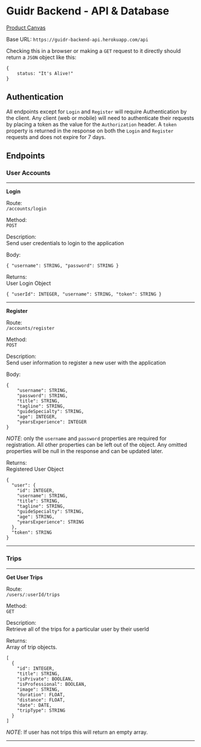 # Guidr Backend - API & Database

[Product Canvas](https://docs.google.com/document/d/1ns6BMdMOIOjfxtsIzGvBAaxU45Qd_V9YpT-w1JoLRIc/edit?usp=sharing)

Base URL: `https://guidr-backend-api.herokuapp.com/api`

Checking this in a browser or making a `GET` request to it directly should return a `JSON` object like this:  
```
{
    status: "It's Alive!"
}
```

## Authentication  

All endpoints except for `Login` and `Register` will require Authentication by the client. Any client (web or mobile) will need to authenticate their requests by placing a token as the value for the `Authorization` header.
A `token` property is returned in the response on both the `Login` and `Register` requests and does not expire for 7 days.

## Endpoints

### User Accounts  
****
**Login**

Route:  
`/accounts/login`  

Method:  
`POST`  

Description:  
Send user credentials to login to the application  

Body:  
```
{ "username": STRING, "password": STRING }
```  

Returns:  
User Login Object
```
{ "userId": INTEGER, "username": STRING, "token": STRING }
```
****
**Register**  

Route:  
`/accounts/register`

Method:  
`POST`  

Description:  
Send user information to register a new user with the application  

Body:  
```
{
    "username": STRING,
    "password": STRING,
    "title": STRING,
    "tagline": STRING,
    "guideSpecialty": STRING,
    "age": INTEGER,
    "yearsExperience": INTEGER
}
```

*NOTE*: only the `username` and `password` properties are required for registration. All other properties can be left out of the object. Any omitted properties will be null in the response and can be updated later.

Returns:  
Registered User Object
```
{
  "user": {
    "id": INTEGER,
    "username": STRING,
    "title": STRING,
    "tagline": STRING,
    "guideSpecialty": STRING,
    "age": STRING,
    "yearsExperience": STRING
  },
  "token": STRING
}
```
****
### Trips
****
**Get User Trips**

Route:  
`/users/:userId/trips`

Method:  
`GET`  

Description:  
Retrieve all of the trips for a particular user by their userId 

Returns:  
Array of trip objects.
```
[
  {
    "id": INTEGER,
    "title": STRING,
    "isPrivate": BOOLEAN,
    "isProfessional": BOOLEAN,
    "image": STRING,
    "duration": FLOAT,
    "distance": FLOAT,
    "date": DATE,
    "tripType": STRING
  }
]
```
*NOTE*: If user has not trips this will return an empty array.

****